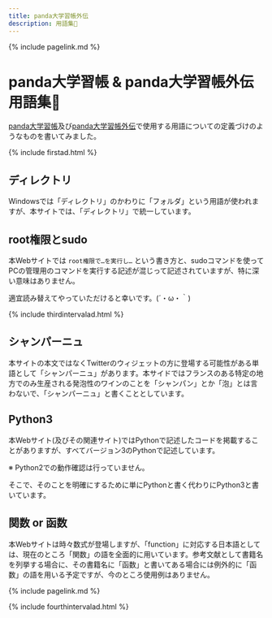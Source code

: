 ```yaml
---
title: panda大学習帳外伝
description: 用語集📒 
---
```

{% include pagelink.md %}

# panda大学習帳 & panda大学習帳外伝 用語集📒 
[panda大学習帳](https://pandanote.info/)及び[panda大学習帳外伝](https://sidestory.pandanote.info/)で使用する用語についての定義づけのようなものを書いてみました。

{% include firstad.html %}

## ディレクトリ
Windowsでは「ディレクトリ」のかわりに「フォルダ」という用語が使われますが、本サイトでは、「ディレクトリ」で統一しています。
## root権限とsudo
本Webサイトでは
`root権限で…を実行し…`
という書き方と、sudoコマンドを使ってPCの管理用のコマンドを実行する記述が混じって記述されていますが、特に深い意味はありません。

適宜読み替えてやっていただけると幸いです。(´・ω・｀)

{% include thirdintervalad.html %}

## シャンパーニュ
本サイトの本文ではなくTwitterのウィジェットの方に登場する可能性がある単語として「シャンパーニュ」があります。本サイドではフランスのある特定の地方でのみ生産される発泡性のワインのことを「シャンパン」とか「泡」とは言わないで、「シャンパーニュ」と書くこととしています。
## Python3
本Webサイト(及びその関連サイト)ではPythonで記述したコードを掲載することがありますが、すべてバージョン3のPythonで記述しています。

※ Python2での動作確認は行っていません。

そこで、そのことを明確にするために単にPythonと書く代わりにPython3と書いています。
## 関数 or 函数
本Webサイトは時々数式が登場しますが、「function」に対応する日本語としては、現在のところ「関数」の語を全面的に用いています。参考文献として書籍名を列挙する場合に、その書籍名に「函数」と書いてある場合には例外的に「函数」の語を用いる予定ですが、今のところ使用例はありません。

{% include pagelink.md %}

{% include fourthintervalad.html %}
